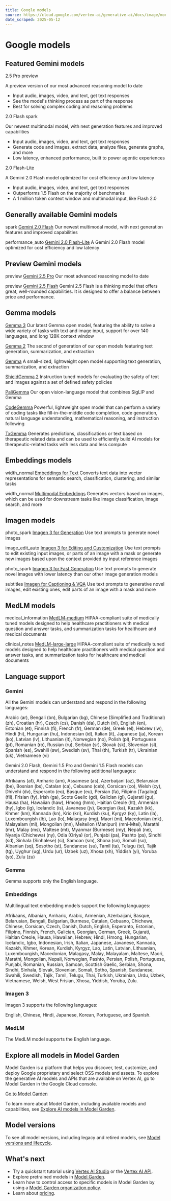 ```yaml
---
title: Google models
source: https://cloud.google.com/vertex-ai/generative-ai/docs/image/model-versioning
date_scraped: 2025-05-12
---
```


# Google models 

## Featured Gemini models

2.5 Pro
preview

A preview version of our most advanced reasoning model to date

- Input audio, images, video, and text, get text responses
- See the model's thinking process as part of the response
- Best for solving complex coding and reasoning problems

2.0 Flash
spark

Our newest multimodal model, with next generation features and improved
capabilities

- Input audio, images, video, and text, get text responses
- Generate code and images, extract data, analyze files, generate graphs, and more
- Low latency, enhanced performance, built to power agentic experiences

2.0 Flash-Lite

A Gemini 2.0 Flash model optimized for cost efficiency and low latency

- Input audio, images, video, and text, get text responses
- Outperforms 1.5 Flash on the majority of benchmarks
- A 1 million token context window and multimodal input, like Flash 2.0

## Generally available Gemini models

spark
[Gemini 2.0 Flash](../models/gemini/2-0-flash.md)
Our newest multimodal model, with next generation features and improved capabilities

performance\_auto
[Gemini 2.0 Flash-Lite](https://cloud.google.com/vertex-ai/generative-ai/docs/models/gemini/2-0-flash-lite)
A Gemini 2.0 Flash model optimized for cost efficiency and low latency

## Preview Gemini models

preview
[Gemini 2.5 Pro](https://cloud.google.com/vertex-ai/generative-ai/docs/models/gemini/2-5-pro)
Our most advanced reasoning model to date

preview
[Gemini 2.5 Flash](../models/gemini/2-5-flash.md)
Gemini 2.5 Flash is a thinking model
that offers great, well-rounded capabilities. It is designed to offer a balance between price and performance.

## Gemma models

[Gemma 3](https://console.cloud.google.com/vertex-ai/publishers/google/model-garden/gemma3)
Our latest Gemma open model, featuring the ability to solve a wide variety of tasks with text and image input, support for over 140 languages, and long 128K context window

[Gemma 2](https://console.cloud.google.com/vertex-ai/publishers/google/model-garden/gemma2)
The second of generation of our open models featuring text generation, summarization, and extraction

[Gemma](https://console.cloud.google.com/vertex-ai/publishers/google/model-garden/335)
A small-sized, lightweight open model
supporting text generation, summarization, and extraction

[ShieldGemma 2](https://console.cloud.google.com/vertex-ai/publishers/google/model-garden/shieldgemma2)
Instruction tuned models for evaluating the safety of text and images against a set of defined safety policies

[PaliGemma](https://console.cloud.google.com/vertex-ai/publishers/google/model-garden/paligemma)
Our open vision-language model that combines SigLIP and Gemma

[CodeGemma](https://console.cloud.google.com/vertex-ai/publishers/google/model-garden/codegemma)
Powerful, lightweight open model that can perform a variety of coding tasks like fill-in-the-middle code completion, code generation, natural language understanding, mathematical reasoning, and instruction following

[TxGemma](https://console.cloud.google.com/vertex-ai/publishers/google/model-garden/txgemma)
Generates predictions, classifications or text based on therapeutic related data and can be used to efficiently build AI models for therapeutic-related tasks with less data and less compute

## Embeddings models

width\_normal
[Embeddings for Text](https://console.cloud.google.com/vertex-ai/publishers/google/model-garden/textembedding-gecko)
Converts text data into vector representations for semantic search, classification, clustering, and similar tasks

width\_normal
[Multimodal Embeddings](https://console.cloud.google.com/vertex-ai/publishers/google/model-garden/multimodalembedding)
Generates vectors based on images, which can be used for downstream tasks like image classification, image search, and more

## Imagen models

photo\_spark
[Imagen 3 for Generation](https://cloud.google.com/vertex-ai/generative-ai/docs/models/imagen/3-0-generate-002)
Use text prompts to generate novel images

image\_edit\_auto
[Imagen 3 for Editing and Customization](https://cloud.google.com/vertex-ai/generative-ai/docs/models/imagen/3-0-capability-001)
Use text prompts to edit existing input
images, or parts of an image with a mask or generate new images based upon
the context provided by input reference images

photo\_spark
[Imagen 3 for Fast Generation](https://cloud.google.com/vertex-ai/generative-ai/docs/models/imagen/3-0-fast-generate-001)
Use text prompts to generate novel images
with lower latency than our other image generation models

subtitles
[Imagen for Captioning & VQA](https://console.cloud.google.com/vertex-ai/publishers/google/model-garden/imagetext)
Use text prompts to generative novel images, edit existing ones, edit parts of an image with a mask and more

## MedLM models

medical\_information
[MedLM-medium](/static/vertex-ai/generative-ai/docs/medlm/MedLM-model-card.pdf)
HIPAA-compliant suite of medically tuned models designed to help healthcare practitioners with medical question and answer tasks, and summarization tasks for healthcare and medical documents

clinical\_notes
[MedLM-large-large](/static/vertex-ai/generative-ai/docs/medlm/MedLM-model-card.pdf)
HIPAA-compliant suite of medically tuned models designed to help healthcare practitioners with medical question and answer tasks, and summarization tasks for healthcare and medical documents

## Language support

### Gemini

All the Gemini models can understand and respond in the
following languages:

Arabic (ar), Bengali (bn), Bulgarian (bg),
Chinese (Simplified and Traditional) (zh), Croatian (hr), Czech (cs),
Danish (da), Dutch (nl), English (en), Estonian (et), Finnish (fi),
French (fr), German (de), Greek (el), Hebrew (iw), Hindi (hi), Hungarian (hu),
Indonesian (id), Italian (it), Japanese (ja), Korean (ko), Latvian (lv),
Lithuanian (lt), Norwegian (no), Polish (pl), Portuguese (pt), Romanian (ro),
Russian (ru), Serbian (sr), Slovak (sk), Slovenian (sl), Spanish (es),
Swahili (sw), Swedish (sv), Thai (th), Turkish (tr), Ukrainian (uk),
Vietnamese (vi)

Gemini 2.0 Flash, Gemini 1.5 Pro and
Gemini 1.5 Flash models can understand and respond in the
following additional languages:

Afrikaans (af), Amharic (am), Assamese (as), Azerbaijani (az),
Belarusian (be), Bosnian (bs), Catalan (ca), Cebuano (ceb), Corsican (co),
Welsh (cy), Dhivehi (dv), Esperanto (eo), Basque (eu), Persian (fa),
Filipino (Tagalog) (fil), Frisian (fy), Irish (ga), Scots Gaelic (gd),
Galician (gl), Gujarati (gu), Hausa (ha), Hawaiian (haw), Hmong (hmn),
Haitian Creole (ht), Armenian (hy), Igbo (ig), Icelandic (is), Javanese (jv),
Georgian (ka), Kazakh (kk), Khmer (km), Kannada (kn), Krio (kri),
Kurdish (ku), Kyrgyz (ky), Latin (la), Luxembourgish (lb), Lao (lo),
Malagasy (mg), Maori (mi), Macedonian (mk), Malayalam (ml), Mongolian (mn),
Meiteilon (Manipuri) (mni-Mtei), Marathi (mr), Malay (ms), Maltese (mt),
Myanmar (Burmese) (my), Nepali (ne), Nyanja (Chichewa) (ny),
Odia (Oriya) (or), Punjabi (pa), Pashto (ps), Sindhi (sd),
Sinhala (Sinhalese) (si), Samoan (sm), Shona (sn), Somali (so), Albanian (sq),
Sesotho (st), Sundanese (su), Tamil (ta), Telugu (te), Tajik (tg),
Uyghur (ug), Urdu (ur), Uzbek (uz), Xhosa (xh), Yiddish (yi), Yoruba (yo),
Zulu (zu)

### Gemma

Gemma supports only the English language.

### Embeddings

Multilingual text embedding models support the following languages:

Afrikaans, Albanian, Amharic, Arabic, Armenian, Azerbaijani, Basque,
Belarusian, Bengali, Bulgarian, Burmese, Catalan, Cebuano, Chichewa, Chinese,
Corsican, Czech, Danish, Dutch, English, Esperanto, Estonian, Filipino,
Finnish, French, Galician, Georgian, German, Greek, Gujarati,
Haitian Creole, Hausa, Hawaiian, Hebrew, Hindi, Hmong, Hungarian,
Icelandic, Igbo, Indonesian, Irish, Italian, Japanese, Javanese, Kannada,
Kazakh, Khmer, Korean, Kurdish, Kyrgyz, Lao, Latin, Latvian, Lithuanian,
Luxembourgish, Macedonian, Malagasy, Malay, Malayalam, Maltese, Maori,
Marathi, Mongolian, Nepali, Norwegian, Pashto, Persian, Polish,
Portuguese, Punjabi, Romanian, Russian, Samoan, Scottish Gaelic,
Serbian, Shona, Sindhi, Sinhala, Slovak, Slovenian, Somali, Sotho,
Spanish, Sundanese, Swahili, Swedish, Tajik, Tamil, Telugu, Thai,
Turkish, Ukrainian, Urdu, Uzbek, Vietnamese, Welsh, West Frisian,
Xhosa, Yiddish, Yoruba, Zulu.

### Imagen 3

Imagen 3 supports the following languages:

English, Chinese, Hindi, Japanese, Korean, Portuguese, and Spanish.

### MedLM

The MedLM model supports the English language.

## Explore all models in Model Garden

Model Garden is a platform that helps you discover, test, customize,
and deploy Google proprietary and select OSS models and assets. To explore
the generative AI models and APIs that are available on Vertex AI, go to
Model Garden in the Google Cloud console.

[Go to Model Garden](https://console.cloud.google.com/vertex-ai/model-garden)

To learn more about Model Garden, including available models and
capabilities, see
[Explore AI models in Model Garden](https://cloud.google.com/vertex-ai/generative-ai/docs/model-garden/explore-models).

## Model versions

To see all model versions, including legacy and retired models, see
[Model versions and lifecycle](../learn/model-versions.md).

## What's next

- Try a quickstart tutorial using
 [Vertex AI Studio](../start/quickstarts/quickstart.md) or
 the [Vertex AI API](https://cloud.google.com/vertex-ai/generative-ai/docs/start/quickstarts/quickstart-multimodal).
- Explore pretrained models in
 [Model Garden](https://cloud.google.com/vertex-ai/generative-ai/docs/model-garden/explore-models).
- Learn how to control access to specific models in Model Garden by
 using a [Model Garden organization
 policy](../control-model-access.md).
- Learn about [pricing](https://cloud.google.com/vertex-ai/generative-ai/pricing).